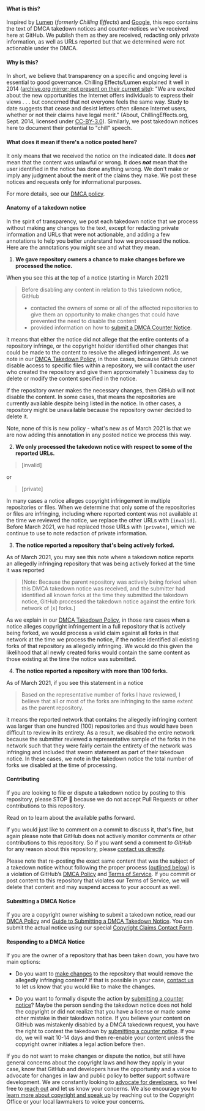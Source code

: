  #### What is this?

Inspired by [Lumen](https://lumendatabase.org/topics/1) (*formerly Chilling Effects*) and [Google](https://cloud.google.com/storage/docs/dmca), this repo contains the text of DMCA takedown notices and counter-notices we've received here at GitHub. We publish them as they are received, redacting only private information, as well as URLs reported but that we determined were not actionable under the DMCA.


#### Why is this?

In short, we believe that transparency on a specific and ongoing level is essential to good governance. Chilling Effects/Lumen explained it well in 2014 ([archive.org mirror; not present on their current site](https://web.archive.org/web/20140101160724/http://chillingeffects.org/#donato-if:~:text=We%20are%20excited%20about%20the%20new,its%20misuse%20to%20%22chill%22%20legitimate%20activity.)): "We are excited about the new opportunities the Internet offers individuals to express their views . . . but concerned that not everyone feels the same way. Study to date suggests that cease and desist letters often silence Internet users, whether or not their claims have legal merit." (About, ChillingEffects.org, Sept. 2014, licensed under [CC-BY-3.0](http://creativecommons.org/licenses/by/3.0/us/)). Similarly, we post takedown notices here to document their potential to "chill" speech.


#### What does it mean if there's a notice posted here?

It only means that we received the notice on the indicated date. It does ***not*** mean that the content was unlawful or wrong. It does ***not*** mean that the user identified in the notice has done anything wrong. We don't make or imply any judgment about the merit of the claims they make. We post these notices and requests only for informational purposes.

For more details, see our [DMCA policy](https://docs.github.com/en/site-policy/content-removal-policies/dmca-takedown-policy).

#### Anatomy of a takedown notice

In the spirit of transparency, we post each takedown notice that we process without making any changes to the text, except for redacting private information and URLs that were not actionable, and adding a few annotations to help you better understand how we processed the notice. Here are the annotations you might see and what they mean.
1. **We gave repository owners a chance to make changes before we processed the notice.** 

When you see this at the top of a notice (starting in March 2021)
>Before disabling any content in relation to this takedown notice, GitHub
>- contacted the owners of some or all of the affected repositories to give them an opportunity to make changes that could have prevented the need to disable the content 
>- provided information on how to [submit a DMCA Counter Notice](https://docs.github.com/en/articles/guide-to-submitting-a-dmca-counter-notice). 

it means that either the notice did not allege that the entire contents of a repository infringe, or the copyright holder identified other changes that could be made to the content to resolve the alleged infringement. As we note in our [DMCA Takedown Policy](https://docs.github.com/en/github/site-policy/dmca-takedown-policy#a-how-does-this-actually-work), in those cases, because GitHub cannot disable access to specific files within a repository, we will contact the user who created the repository and give them approximately 1 business day to delete or modify the content specified in the notice. 

If the repository owner makes the necessary changes, then GitHub will not disable the content. In some cases, that means the repositories are currently available despite being listed in the notice. In other cases, a repository might be unavailable because the repository owner decided to delete it.

Note, none of this is new policy - what's new as of March 2021 is that we are now adding this annotation in any posted notice we process this way. 

2. **We only processed the takedown notice with respect to some of the reported URLs.** 
>[invalid]

or
>[private]

In many cases a notice alleges copyright infringement in multiple repositories or files. When we determine that only some of the repositories or files are infringing, including where reported content was not available at the time we reviewed the notice, we replace the other URLs with `[invalid]`. Before March 2021, we had replaced those URLs with `[private]`, which we continue to use to note redaction of private information.

3. **The notice reported a repository that's being actively forked.** 

As of March 2021, you may see this note where a takedown notice reports an allegedly infringing repository that was being actively forked at the time it was reported
>[Note: Because the parent repository was actively being forked when this DMCA takedown notice was received, and the submitter had identified all known forks at the time they submitted the takedown notice, GitHub processed the takedown notice against the entire fork network of [x] forks.]

As we explain in our [DMCA Takedown Policy](https://docs.github.com/en/github/site-policy/dmca-takedown-policy#b-what-about-forks-or-whats-a-fork), in those rare cases when a notice alleges copyright infringement in a full repository that is actively being forked, we would process a valid claim against all forks in that network at the time we process the notice, if the notice identified all existing forks of that repository as allegedly infringing. We would do this given the likelihood that all newly created forks would contain the same content as those existing at the time the notice was submitted. 

4. **The notice reported a repository with more than 100 forks.**

As of March 2021, if you see this statement in a notice
>Based on the representative number of forks I have reviewed, I believe that all or most of the forks are infringing to the same extent as the parent repository.

it means the reported network that contains the allegedly infringing content was larger than one hundred (100) repositories and thus would have been difficult to review in its entirety. As a result, we disabled the entire network because the submitter reviewed a representative sample of the forks in the network such that they were fairly certain the entirety of the network was infringing and included that sworn statement as part of their takedown notice. In these cases, we note in the takedown notice the total number of forks we disabled at the time of processing.

#### Contributing

If you are looking to file or dispute a takedown notice by posting to this repository, please STOP :stop_sign: because we do not accept Pull Requests or other contributions to this repository.

Read on to learn about the available paths forward.

If you would just like to comment on a commit to discuss it, that's fine, but again please note that GitHub does not actively monitor comments or other contributions to this repository. So if you want send a comment *to GitHub* for any reason about this repository, please [contact us directly](https://support.github.com/contact).

Please note that re-posting the exact same content that was the subject of a takedown notice without following the proper process ([outlined below](#responding-to-a-dmca-notice)) is a violation of GitHub’s [DMCA Policy](https://docs.github.com/en/github/site-policy/dmca-takedown-policy) and [Terms of Service](https://docs.github.com/en/github/site-policy/github-acceptable-use-policies). If you commit or post content to this repository that violates our Terms of Service, we will delete that content and may suspend access to your account as well.


#### Submitting a DMCA Notice

If you are a copyright owner wishing to submit a takedown notice, read our [DMCA Policy](https://docs.github.com/en/free-pro-team@latest/github/site-policy/dmca-takedown-policy) and [Guide to Submitting a DMCA Takedown Notice](https://docs.github.com/en/free-pro-team@latest/github/site-policy/guide-to-submitting-a-dmca-takedown-notice). You can submit the actual notice using our special [Copyright Claims Contact Form](https://github.com/contact/dmca).


#### Responding to a DMCA Notice

If you are the owner of a repository that has been taken down, you have two main options:

  - Do you want to [make changes](https://docs.github.com/en/free-pro-team@latest/github/site-policy/dmca-takedown-policy#c-what-if-i-inadvertently-missed-the-window-to-make-changes) to the repository that would remove the allegedly infringing content? If that is possible in your case, [contact us](https://support.github.com/contact) to let us know that you would like to make the changes.

  - Do you want to formally dispute the action by [submitting a counter notice](https://docs.github.com/en/free-pro-team@latest/github/site-policy/guide-to-submitting-a-dmca-counter-notice)? Maybe the person sending the takedown notice does not hold the copyright or did not realize that you have a license or made some other mistake in their takedown notice. If you believe your content on GitHub was mistakenly disabled by a DMCA takedown request, you have the right to contest the takedown by [submitting a counter notice](https://docs.github.com/en/free-pro-team@latest/github/site-policy/guide-to-submitting-a-dmca-counter-notice). If you do, we will wait 10-14 days and then re-enable your content unless the copyright owner initiates a legal action before then.

If you do not want to make changes or dispute the notice, but still have general concerns about the copyright laws and how they apply in your case, know that GitHub and developers have the opportunity and a voice to advocate for changes in law and public policy to better support software development. We are constantly looking to [advocate for developers](https://github.blog/category/company/policy/), so feel free to [reach out](https://support.github.com/contact) and let us know your concerns. We also encourage you to [learn more about copyright and speak up](https://docs.github.com/en/free-pro-team@latest/github/site-policy/dmca-takedown-policy#learn-more-and-speak-up) by reaching out to the Copyright Office or your local lawmakers to voice your concerns.
